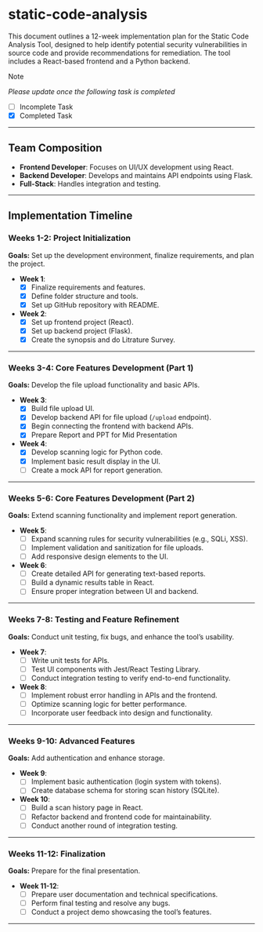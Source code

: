 # static-code-analysis

This document outlines a 12-week implementation plan for the Static Code Analysis Tool, designed to help identify potential security vulnerabilities in source code and provide recommendations for remediation. The tool includes a React-based frontend and a Python backend.

>[!NOTE]
>*Please update once the following task is completed*
>- [ ] Incomplete Task
>- [x] Completed Task

---

## Team Composition
- **Frontend Developer**: Focuses on UI/UX development using React.
- **Backend Developer**: Develops and maintains API endpoints using Flask.
- **Full-Stack**: Handles integration and testing.

---

## Implementation Timeline

### **Weeks 1-2: Project Initialization**
**Goals:** Set up the development environment, finalize requirements, and plan the project.

- **Week 1**:
  - [x] Finalize requirements and features.
  - [x] Define folder structure and tools.
  - [x] Set up GitHub repository with README.

- **Week 2**:
  - [x] Set up frontend project (React).
  - [x] Set up backend project (Flask).
  - [x] Create the synopsis and do Litrature Survey.

---

### **Weeks 3-4: Core Features Development (Part 1)**
**Goals:** Develop the file upload functionality and basic APIs.

- **Week 3**:
  - [x] Build file upload UI.
  - [x] Develop backend API for file upload (`/upload` endpoint).
  - [x] Begin connecting the frontend with backend APIs.
  - [x] Prepare Report and PPT for Mid Presentation

- **Week 4**:
  - [x] Develop scanning logic for Python code.
  - [x] Implement basic result display in the UI.
  - [ ] Create a mock API for report generation.

---

### **Weeks 5-6: Core Features Development (Part 2)**
**Goals:** Extend scanning functionality and implement report generation.

- **Week 5**:
  - [ ] Expand scanning rules for security vulnerabilities (e.g., SQLi, XSS).
  - [ ] Implement validation and sanitization for file uploads.
  - [ ] Add responsive design elements to the UI.

- **Week 6**:
  - [ ] Create detailed API for generating text-based reports.
  - [ ] Build a dynamic results table in React.
  - [ ] Ensure proper integration between UI and backend.

---

### **Weeks 7-8: Testing and Feature Refinement**
**Goals:** Conduct unit testing, fix bugs, and enhance the tool’s usability.

- **Week 7**:
  - [ ] Write unit tests for APIs.
  - [ ] Test UI components with Jest/React Testing Library.
  - [ ] Conduct integration testing to verify end-to-end functionality.

- **Week 8**:
  - [ ] Implement robust error handling in APIs and the frontend.
  - [ ] Optimize scanning logic for better performance.
  - [ ] Incorporate user feedback into design and functionality.

---

### **Weeks 9-10: Advanced Features**
**Goals:** Add authentication and enhance storage.

- **Week 9**:
  - [ ] Implement basic authentication (login system with tokens).
  - [ ] Create database schema for storing scan history (SQLite).

- **Week 10**:
  - [ ] Build a scan history page in React.
  - [ ] Refactor backend and frontend code for maintainability.
  - [ ] Conduct another round of integration testing.

---

### **Weeks 11-12: Finalization**
**Goals:** Prepare for the final presentation.

- **Week 11-12**:
  - [ ] Prepare user documentation and technical specifications.
  - [ ] Perform final testing and resolve any bugs.
  - [ ] Conduct a project demo showcasing the tool’s features.

---
